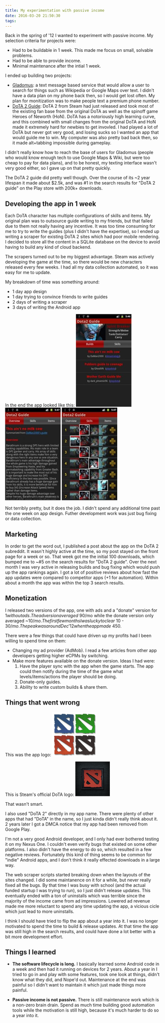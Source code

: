 ```yaml
---
title: My experimentation with passive income
date: 2016-03-20 21:50:30
tags:
---
```


Back in the spring of '12 I wanted to experiment with passive income. My selection criteria for projects were:
* Had to be buildable in 1 week. This made me focus on small, solvable problems.
* Had to be able to provide income.
* Minimal maintenance after the intial 1 week.

I ended up building two projects:
* [Gladomus](https://github.com/jiahuang/gladomus): a text message based service that would allow a user to search for things such as Wikipedia or Google Maps over text. I didn't have a data plan on my phone back then, so I would get lost often. My plan for monitization was to make people text a premium phone number.
* [DoTA 2 Guide](https://github.com/jiahuang/dota2builds): DoTA 2 from Steam had just released and took most of the existing fan base from the original DoTA as well as the spinoff game Heroes of Neworth (HoN). DoTA has a notoriously high learning curve, and this combined with small changes from the original DoTA and HoN made it extremely hard for newbies to get invovled. I had played a lot of DoTA but never got very good, and losing sucks so I wanted an app that would guide me to win. My computer was also pretty bad back then, so it made alt+tabbing impossible during gameplay.

I didn't really know how to reach the base of users for Gladomus (people who would know enough tech to use Google Maps & Wiki, but were too cheap to pay for data plans), and to be honest, my texting interface wasn't very good either, so I gave up on that pretty quickly.

The DoTA 2 guide did pretty well though. Over the course of its ~2 year lifespan it made about $2.5k, and was #1 in the search results for "DoTA 2 guide" on the Play store with 200k+ downloads.

## Developing the app in 1 week
Each DoTA character has multiple configurations of skills and items. My original plan was to outsource guide writing to my friends, but that failed due to them not really having any incentive. It was too time consuming for me to try to write the guides (plus I didn't have the expertise), so I ended up writing a scraper for existing DoTA 2 sites which had poor mobile rendering. I decided to store all the content in a SQLite database on the device to avoid having to build any kind of cloud backend.

The scrapers turned out to be my biggest advantage. Steam was actively developing the game at the time, so there would be new characters released every few weeks. I had all my data collection automated, so it was easy for me to update.

My breakdown of time was something around:
* 1 day app design
* 1 day trying to convince friends to write guides
* 2 days of writing a scraper
* 3 days of writing the Android app

In the end the app looked like this:
![dota 2 screen](/images/dota2_screen1.png) ![dota 2 screen](/images/dota2_screen2.png) ![dota 2 screen](/images/dota2_screen3.png)

Not terribly pretty, but it does the job. I didn't spend any additional time past the one week on app design. Futher development work was just bug fixing or data collection.

## Marketing
In order to get the word out, I published a post about the app on the DoTA 2 subreddit. It wasn't highly active at the time, so my post stayed on the front page for a week or so. That week got me the initial 100 downloads, which bumped me to ~#5 on the search results for "DoTA 2 guide". Over the next month I was very active in releasing builds and bug fixing which would push up the app rankings again. I got a lot of positive reviews about how fast the app updates were compared to competitor apps (+1 for automation). Within about a month the app was within the top 3 search results.

## Monetization
I released two versions of the app, one with ads and a "donate" version for $1 without ads. The ad version averaged ~$90/mo while the donate version only averaged ~$10/mo. The first few months I was lucky to clear ~$10 - $30/mo. The peak was around Dec '12 when the app made ~$450.

There were a few things that could have driven up my profits had I been willing to spend time on them:
* Changing my ad provider (AdMob). I read a few articles from other app developers getting higher eCPMs by switching.
* Make more features available on the donate version. Ideas I had were:
  1. Have the player sync with the app when the game starts. The app could then notify during the time of the game what levels/items/actions the player should be doing.
  2. Donate-only guides.
  3. Ability to write custom builds & share them.

## Things that went wrong

This was the app logo:
![dota 2 app icon](/images/dota2app_icon.png)

This is Steam's official DoTA logo:
![official dota 2 icon](/images/dota_icon.png)

That wasn't smart.

I also used "DoTA 2" directly in my app name. There were plenty of other apps that had "DoTA" in the name, so I just kinda didn't really think about it. 2 years later I got a DMCA notice that my app had been removed from Google Play.

I'm not a very good Android developer, and I only had ever bothered testing it on my Nexus One. I couldn't even verify bugs that existed on some other platforms. I also didn't have the energy to do so, which resulted in a few negative reviews. Fortunately this kind of thing seems to be common for "indie" Android apps, and I don't think it really effected downloads in a large way.

The web scraper scripts started breaking down when the layouts of the sites changed. I did some maintanence on it for a while, but never really fixed all the bugs. By that time I was busy with school (and the actual funded startup I was trying to run), so I just didn't release updates. This eventually ended with a ton of uninstalls which was terrible since the majority of the income came from ad impressions. Lowered ad revenue made me more reluctant to spend any time updating the app, a vicious cicle which just lead to more uninstalls.

I think I should have tried to flip the app about a year into it. I was no longer motivated to spend the time to build & release updates. At that time the app was still high in the search results, and could have done a lot better with a bit more development effort.

## Things I learned

* **The software lifecycle is long.** I basically learned some Android code in a week and then had it running on devices for 2 years. About a year in I tried to go in and play with some features, took one look at things, didn't know what they did, and Nope'd out. Maintenance at the end was painful so I didn't want to maintain it which just made things more painful.

* **Passive income is not passive.** There is still maintenance work which is a non-zero brain drain. Spend as much time building good automation tools while the motivation is still high, because it's much harder to do so a year into it.

